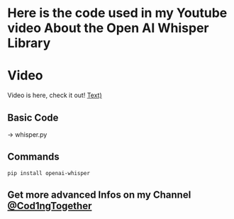 # Here is the code used in my Youtube video About the Open AI Whisper Library

# Video
Video is here, check it out!
[Text)](https://youtu.be/xi8NqNLR3zM)

## Basic Code
-> whisper.py

## Commands
```
pip install openai-whisper
```

## Get more advanced Infos on my Channel [@Cod1ngTogether](https://www.youtube.com/@Cod1ngTogether)
